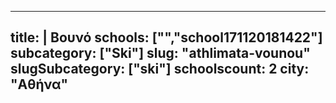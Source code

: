 
---
title: |
   Βουνό
schools: ["","school171120181422"]
subcategory: ["Ski"]
slug: "athlimata-vounou"
slugSubcategory: ["ski"]
schoolscount: 2
city: "Αθήνα"
---



